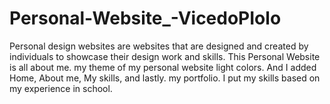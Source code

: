 # Personal-Website_-VicedoPIolo
Personal design websites are websites that are designed and created by individuals to showcase their design work and skills. This Personal Website is all about me. my theme of my personal website light colors. And I added Home, About me, My skills, and lastly.  my portfolio. I put my skills based on my experience in school. 
